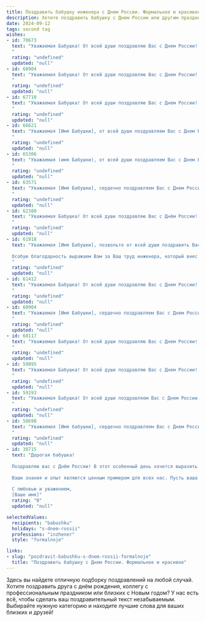 ```yaml
---
title: Поздравить бабушку инженера с Днем России. Формальное и красивое
description: Хотите поздравить бабушку с Днем России или другим праздником? Наш ИИ создаст незабываемое поздравление, а вы обязательно выделитесь среди других.  
date: 2024-09-12
tags: second tag
wishes:
- id: 70673
  text: "Уважаемая Бабушка! От всей души поздравляю Вас с Днем России! Желаю Вам крепкого здоровья, благополучия и долгих лет жизни. Пусть Ваша жизнь будет наполнена радостью, а Ваши инженерные таланты и знания всегда приносят Вам удовлетворение. С праздником!
  "
  rating: "undefined"
  updated: "null"
- id: 68904
  text: "Уважаемая Бабушка! От всей души поздравляю Вас с Днем России! Желаю Вам крепкого здоровья, благополучия и мирного неба над головой. Пусть Ваша жизнь будет наполнена радостью, теплом и любовью. С праздником!
  "
  rating: "undefined"
  updated: "null"
- id: 67710
  text: "Уважаемая Бабушка! От всей души поздравляю Вас с Днем России! Желаю Вам крепкого здоровья, благополучия и ярких впечатлений в этот праздничный день.  Пусть Ваша жизнь будет наполнена радостью, теплом и любовью близких людей. Особые слова благодарности за Ваш нелёгкий труд инженера, который принес пользу нашей стране.
  "
  rating: "undefined"
  updated: "null"
- id: 66621
  text: "Уважаемая [Имя Бабушки], от всей души поздравляем Вас с Днем России! Желаем Вам крепкого здоровья, благополучия и долгих лет жизни. Пусть Ваша инженерная мудрость и опыт продолжают вдохновлять и приносить пользу!
  "
  rating: "undefined"
  updated: "null"
- id: 65306
  text: "Уважаемая (имя Бабушки), от всей души поздравляем Вас с Днем России! Желаем Вам крепкого здоровья, благополучия и мира. Пусть Ваш инженерный талант и богатый опыт продолжают приносить пользу обществу. С праздником!
  "
  rating: "undefined"
  updated: "null"
- id: 63571
  text: "Уважаемая [Имя Бабушки], сердечно поздравляем Вас с Днем России! Желаем Вам крепкого здоровья, благополучия и долгих лет жизни. Пусть этот праздник наполнит Ваш дом радостью и теплом. От всей души благодарим Вас за Ваш труд и вклад в развитие нашей страны, за Ваш профессионализм и преданность делу инженера.
  "
  rating: "undefined"
  updated: "null"
- id: 62380
  text: "Уважаемая Бабушка! От всей души поздравляю Вас с Днём России! Желаю Вам крепкого здоровья, благополучия и долгих лет жизни. Пусть Ваша инженерная мудрость и талант продолжают приносить пользу нашей стране. С праздником!
  "
  rating: "undefined"
  updated: "null"
- id: 61918
  text: "Уважаемая [Имя Бабушки], позвольте от всей души поздравить Вас с Днем России! Желаю Вам крепкого здоровья, семейного благополучия и мирного неба над головой. Пусть Ваша жизнь будет наполнена радостью, любовью и добрыми делами.
  
  Особую благодарность выражаем Вам за Ваш труд инженера, который внес неоценимый вклад в развитие нашей страны.
  "
  rating: "undefined"
  updated: "null"
- id: 61412
  text: "Уважаемая Бабушка! От всей души поздравляю Вас с Днем России! Желаю Вам крепкого здоровья, благополучия и мирного неба над головой! Ваша профессия инженера всегда была важна для нашей страны, и мы гордимся Вашим вкладом в ее развитие. Пусть этот день станет для Вас светлым и радостным!
  "
  rating: "undefined"
  updated: "null"
- id: 60904
  text: "Уважаемая [Имя Бабушки], сердечно поздравляем Вас с Днем России! Желаем Вам крепкого здоровья, благополучия и долгих лет жизни. Пусть этот праздник наполнит Вашу душу радостью и гордостью за нашу великую страну.  Ваша профессиональная деятельность инженера – это яркий пример преданности своему делу и заботы о процветании России.
  "
  rating: "undefined"
  updated: "null"
- id: 60117
  text: "Уважаемая Бабушка! От всей души поздравляю Вас с Днем России! Желаю Вам крепкого здоровья, благополучия и долгих лет жизни. Пусть Ваша инженерная мудрость и опыт всегда вдохновляют нас!
  "
  rating: "undefined"
  updated: "null"
- id: 59895
  text: "Уважаемая Бабушка! От всей души поздравляю Вас с Днем России! Желаю Вам крепкого здоровья, благополучия и долгих лет жизни. Пусть в Вашем доме всегда царит мир и радость. С праздником!
  "
  rating: "undefined"
  updated: "null"
- id: 59193
  text: "Уважаемая Бабушка! От всей души поздравляем Вас с Днем России! Желаем Вам крепкого здоровья, благополучия и долгих лет жизни. Пусть Ваша инженерная мудрость и опыт всегда приносят пользу и вдохновение!
  "
  rating: "undefined"
  updated: "null"
- id: 58698
  text: "Уважаемая [Имя бабушки], сердечно поздравляем Вас с Днем России! Желаем Вам крепкого здоровья, благополучия и долгих лет жизни. Пусть Ваш инженерный талант и мудрость продолжают вдохновлять и приносить радость Вам и Вашим близким. С праздником!
  "
  rating: "undefined"
  updated: "null"
- id: 38715
  text: "Дорогая бабушка!
  
  Поздравляю вас с Днём России! В этот особенный день хочется выразить вам искреннюю благодарность за тот большой вклад, который вы вносите в наше общее будущее. Как истинный инженер, вы строите не только мосты и конструкции, но и связываете людей добротой и мудростью.
  
  Ваши знания и опыт являются ценным примером для всех нас. Пусть ваша жизнь будет наполнена радостью, а ваше сердце согрето любовью родных. Желаю вам здоровья, счастья и благополучия!
  
  С любовью и уважением,
  [Ваше имя]"
  rating: "0"
  updated: "null"

selectedValues:
  recipients: "babushku"
  holidays: "s-dnem-rossii"
  professions: "inzhener"
  style: "formalnoje"

links:
- slug: "pozdravit-babushku-s-dnem-rossii-formalnoje"
  title: "Поздравить бабушку с Днем России. Формальное и красивое"
---
```


Здесь вы найдете отличную подборку поздравлений на любой случай. 
Хотите поздравить друга с днём рождения, коллегу с профессиональным праздником или близких с Новым годом? У нас есть всё, чтобы сделать ваш поздравительный текст незабываемым. Выбирайте нужную категорию и находите лучшие слова для ваших близких и друзей!
